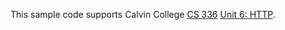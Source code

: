 This sample code supports Calvin College
[CS 336](https://cs.calvin.edu/courses/cs/336/kvlinden)
[Unit 6: HTTP](https://cs.calvin.edu/courses/cs/336/kvlinden/06http/index.html).


